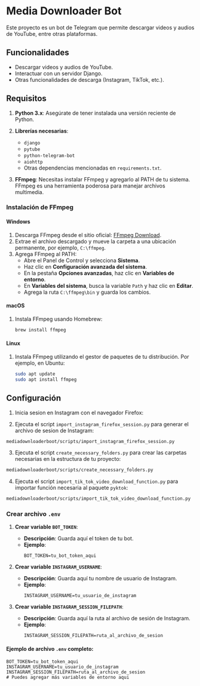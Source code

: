 # Media Downloader Bot

Este proyecto es un bot de Telegram que permite descargar videos y audios de YouTube, entre otras plataformas.

## Funcionalidades

- Descargar videos y audios de YouTube.
- Interactuar con un servidor Django.
- Otras funcionalidades de descarga (Instagram, TikTok, etc.).

## Requisitos

1. **Python 3.x**: Asegúrate de tener instalada una versión reciente de Python.

2. **Librerías necesarias**:
    - `django`
    - `pytube`
    - `python-telegram-bot`
    - `aiohttp`
    - Otras dependencias mencionadas en `requirements.txt`.

3. **FFmpeg**: Necesitas instalar FFmpeg y agregarlo al PATH de tu sistema. FFmpeg es una herramienta poderosa para manejar archivos multimedia.

### Instalación de FFmpeg

#### Windows

1. Descarga FFmpeg desde el sitio oficial: [FFmpeg Download](https://ffmpeg.org/download.html).
2. Extrae el archivo descargado y mueve la carpeta a una ubicación permanente, por ejemplo, `C:\ffmpeg`.
3. Agrega FFmpeg al PATH:
    - Abre el Panel de Control y selecciona **Sistema**.
    - Haz clic en **Configuración avanzada del sistema**.
    - En la pestaña **Opciones avanzadas**, haz clic en **Variables de entorno**.
    - En **Variables del sistema**, busca la variable `Path` y haz clic en **Editar**.
    - Agrega la ruta `C:\ffmpeg\bin` y guarda los cambios.

#### macOS

1. Instala FFmpeg usando Homebrew:
    ```sh
    brew install ffmpeg
    ```

#### Linux

1. Instala FFmpeg utilizando el gestor de paquetes de tu distribución. Por ejemplo, en Ubuntu:
    ```sh
    sudo apt update
    sudo apt install ffmpeg
    ```

## Configuración

1. Inicia sesion en Instagram con el navegador Firefox:

2. Ejecuta el script `import_instagram_firefox_session.py` para generar el archivo de sesion de Instagram:

```sh
mediadownloaderboot/scripts/import_instagram_firefox_session.py
```

3. Ejecuta el script `create_necessary_folders.py` para crear las carpetas necesarias en la estructura de tu proyecto:

```sh
mediadownloaderboot/scripts/create_necessary_folders.py
```

4. Ejecuta el script `import_tik_tok_video_download_function.py` para importar función necesaria al paquete `pyktok`:

```sh
mediadownloaderboot/scripts/import_tik_tok_video_download_function.py
```

### Crear archivo `.env`

1. **Crear variable `BOT_TOKEN`**:
   - **Descripción**: Guarda aquí el token de tu bot.
   - **Ejemplo**:
     ```plaintext
     BOT_TOKEN=tu_bot_token_aqui
     ```
2. **Crear variable `INSTAGRAM_USERNAME`**:
   - **Descripción**: Guarda aquí tu nombre de usuario de Instagram.
   - **Ejemplo**:
     ```plaintext
     INSTAGRAM_USERNAME=tu_usuario_de_instagram
     ```

3. **Crear variable `INSTAGRAM_SESSION_FILEPATH`**:
   - **Descripción**: Guarda aquí la ruta al archivo de sesión de Instagram.
   - **Ejemplo**:
     ```plaintext
     INSTAGRAM_SESSION_FILEPATH=ruta_al_archivo_de_sesion
     ```

#### Ejemplo de archivo `.env` completo:
```plaintext
BOT_TOKEN=tu_bot_token_aqui
INSTAGRAM_USERNAME=tu_usuario_de_instagram
INSTAGRAM_SESSION_FILEPATH=ruta_al_archivo_de_sesion
# Puedes agregar más variables de entorno aqui
```
